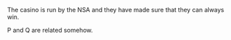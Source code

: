 The casino is run by the NSA and they have made sure that they can always win.

P and Q are related somehow.